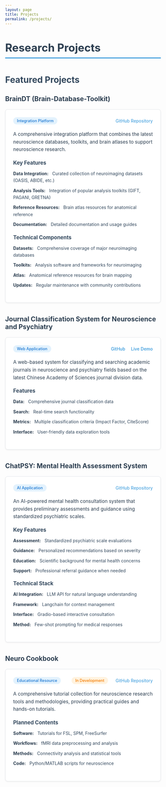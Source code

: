 ```yaml
---
layout: page
title: Projects
permalink: /projects/
---
```


# Research Projects

## Featured Projects

### BrainDT (Brain-Database-Toolkit)

<div class="project-card">
  <div class="project-header">
    <span class="project-type">Integration Platform</span>
    <a href="https://github.com/JunlinJing/BrainDT" class="project-link" target="_blank">GitHub Repository</a>
  </div>

  <div class="project-description">
    A comprehensive integration platform that combines the latest neuroscience databases, toolkits, and brain atlases to support neuroscience research.
  </div>

  <div class="project-section">
    <h4>Key Features</h4>
    <ul>
      <li><strong>Data Integration:</strong> Curated collection of neuroimaging datasets (OASIS, ABIDE, etc.)</li>
      <li><strong>Analysis Tools:</strong> Integration of popular analysis toolkits (GIFT, PAGANI, GRETNA)</li>
      <li><strong>Reference Resources:</strong> Brain atlas resources for anatomical reference</li>
      <li><strong>Documentation:</strong> Detailed documentation and usage guides</li>
    </ul>
  </div>

  <div class="project-section">
    <h4>Technical Components</h4>
    <ul>
      <li><strong>Datasets:</strong> Comprehensive coverage of major neuroimaging databases</li>
      <li><strong>Toolkits:</strong> Analysis software and frameworks for neuroimaging</li>
      <li><strong>Atlas:</strong> Anatomical reference resources for brain mapping</li>
      <li><strong>Updates:</strong> Regular maintenance with community contributions</li>
    </ul>
  </div>
</div>

### Journal Classification System for Neuroscience and Psychiatry

<div class="project-card">
  <div class="project-header">
    <span class="project-type">Web Application</span>
    <div class="project-links">
      <a href="https://github.com/JunlinJing/neuroscience_psychiatry_journal_classification" target="_blank">GitHub</a>
      <a href="https://neuroscience-psychiatry-journal-classification.vercel.app" target="_blank">Live Demo</a>
    </div>
  </div>

  <div class="project-description">
    A web-based system for classifying and searching academic journals in neuroscience and psychiatry fields based on the latest Chinese Academy of Sciences journal division data.
  </div>

  <div class="project-section">
    <h4>Features</h4>
    <ul>
      <li><strong>Data:</strong> Comprehensive journal classification data</li>
      <li><strong>Search:</strong> Real-time search functionality</li>
      <li><strong>Metrics:</strong> Multiple classification criteria (Impact Factor, CiteScore)</li>
      <li><strong>Interface:</strong> User-friendly data exploration tools</li>
    </ul>
  </div>
</div>

### ChatPSY: Mental Health Assessment System

<div class="project-card">
  <div class="project-header">
    <span class="project-type">AI Application</span>
    <a href="https://github.com/JunlinJing/ChatPSY_demo" target="_blank">GitHub Repository</a>
  </div>

  <div class="project-description">
    An AI-powered mental health consultation system that provides preliminary assessments and guidance using standardized psychiatric scales.
  </div>

  <div class="project-section">
    <h4>Key Features</h4>
    <ul>
      <li><strong>Assessment:</strong> Standardized psychiatric scale evaluations</li>
      <li><strong>Guidance:</strong> Personalized recommendations based on severity</li>
      <li><strong>Education:</strong> Scientific background for mental health concerns</li>
      <li><strong>Support:</strong> Professional referral guidance when needed</li>
    </ul>
  </div>

  <div class="project-section">
    <h4>Technical Stack</h4>
    <ul>
      <li><strong>AI Integration:</strong> LLM API for natural language understanding</li>
      <li><strong>Framework:</strong> Langchain for context management</li>
      <li><strong>Interface:</strong> Gradio-based interactive consultation</li>
      <li><strong>Method:</strong> Few-shot prompting for medical responses</li>
    </ul>
  </div>
</div>

### Neuro Cookbook

<div class="project-card">
  <div class="project-header">
    <span class="project-type">Educational Resource</span>
    <span class="project-status">In Development</span>
    <a href="https://github.com/JunlinJing/Neuro_cookbook" target="_blank">GitHub Repository</a>
  </div>

  <div class="project-description">
    A comprehensive tutorial collection for neuroscience research tools and methodologies, providing practical guides and hands-on tutorials.
  </div>

  <div class="project-section">
    <h4>Planned Contents</h4>
    <ul>
      <li><strong>Software:</strong> Tutorials for FSL, SPM, FreeSurfer</li>
      <li><strong>Workflows:</strong> fMRI data preprocessing and analysis</li>
      <li><strong>Methods:</strong> Connectivity analysis and statistical tools</li>
      <li><strong>Code:</strong> Python/MATLAB scripts for neuroscience</li>
    </ul>
  </div>
</div>

<style>
.page-content {
    max-width: 1000px;
    margin: 0 auto;
    padding: 40px 20px;
    font-family: -apple-system, BlinkMacSystemFont, "Segoe UI", Roboto, Helvetica, Arial, sans-serif;
}

h1 {
    font-size: 2.5em;
    color: #2c3e50;
    margin-bottom: 1.5em;
    border-bottom: 3px solid #3498db;
    padding-bottom: 0.3em;
}

h2 {
    font-size: 2em;
    color: #34495e;
    margin: 1.5em 0 1em;
}

h3 {
    font-size: 1.5em;
    color: #2c3e50;
    margin: 1.5em 0 1em;
}

h4 {
    font-size: 1.2em;
    color: #34495e;
    margin: 1em 0 0.5em;
}

.project-card {
    background: #ffffff;
    border: 1px solid #e1e4e8;
    border-radius: 8px;
    padding: 25px;
    margin: 20px 0 40px;
    box-shadow: 0 2px 4px rgba(0,0,0,0.05);
}

.project-card:hover {
    box-shadow: 0 4px 8px rgba(0,0,0,0.1);
    transform: translateY(-2px);
    transition: all 0.3s ease;
}

.project-header {
    display: flex;
    justify-content: space-between;
    align-items: center;
    margin-bottom: 20px;
}

.project-type {
    background: #e3f2fd;
    color: #1976d2;
    padding: 4px 12px;
    border-radius: 15px;
    font-size: 0.9em;
    font-weight: 500;
}

.project-status {
    background: #fff3e0;
    color: #f57c00;
    padding: 4px 12px;
    border-radius: 15px;
    font-size: 0.9em;
    font-weight: 500;
    margin-left: 10px;
}

.project-links a {
    color: #3498db;
    text-decoration: none;
    margin-left: 15px;
    font-weight: 500;
}

.project-links a:hover {
    text-decoration: underline;
}

.project-description {
    font-size: 1.1em;
    line-height: 1.6;
    color: #2c3e50;
    margin-bottom: 20px;
}

.project-section {
    margin: 20px 0;
}

.project-section ul {
    list-style-type: none;
    padding-left: 0;
}

.project-section li {
    margin: 10px 0;
    line-height: 1.6;
    color: #34495e;
}

.project-section li strong {
    color: #2c3e50;
    margin-right: 8px;
}

a {
    color: #3498db;
    text-decoration: none;
    transition: color 0.2s ease;
}

a:hover {
    color: #2980b9;
    text-decoration: underline;
}

@media (max-width: 768px) {
    .project-header {
        flex-direction: column;
        align-items: flex-start;
    }
    
    .project-links {
        margin-top: 10px;
    }
    
    .project-links a {
        margin: 5px 15px 5px 0;
        display: inline-block;
    }
}
</style> 